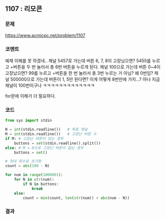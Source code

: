 ## 1107 : 리모콘
### 문제
https://www.acmicpc.net/problem/1107
### 코멘트
예제 이해를 못 하겠네..
채널 5457로 가는데 버튼 6, 7, 8이 고장났으면? 5455를 누르고 +버튼을 두 번 눌러서 총 6번 버튼을 누르게 된다.
채널 100으로 가는데 버튼 0~4이 고장났으면? 99를 누르고 +버튼을 한 번 눌러서 총 3번 누르는 거 아님? 왜 0번임?
채널 500000으로 가는데 버튼이 1, 5만 된다면? 이게 어떻게 8번만에 가지...?
아나 지금 채널이 100번이구나
ㅋㅋㅋㅋㅋㅋㅋㅋㅋㅋㅋㅋㅋ

for문에 이해가 더 필요하다.

### 코드
```python
from sys import stdin

N = int(stdin.readline())   # 목표 채널
M = int(stdin.readline())   # 고장난 버튼 수
if M: # 고장난 버튼이 있는 경우
    buttons = set(stdin.readline().split())
else: # M = 0으로 고장난 버튼이 없는 경우
    buttons = set()

# 최대 회수로 초기화
count = abs(100 - N)

for num in range(1000001):
    for N in str(num):
        if N in buttons:
            break
    else:
        count = min(count, len(str(num)) + abs(num - N))

```

### 결과
